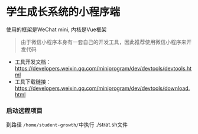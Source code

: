 # 学生成长系统的小程序端

使用的框架是WeChat mini, 内核是Vue框架

> 由于微信小程序本身有一套自己的开发工具，因此推荐使用微信小程序来开发代码
- 工具开发文档： https://developers.weixin.qq.com/miniprogram/dev/devtools/devtools.html
- 工具下载链接： https://developers.weixin.qq.com/miniprogram/dev/devtools/download.html

### 启动远程项目
 到路径 `/home/student-growth/`中执行 ./strat.sh文件
 

